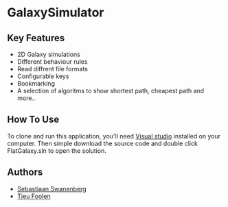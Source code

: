 
# GalaxySimulator

## Key Features

* 2D Galaxy simulations
* Different behaviour rules
* Read diffrent file formats
* Configurable keys
* Bookmarking
* A selection of algoritms to show shortest path, cheapest path and more..

## How To Use

To clone and run this application, you'll need [Visual studio](https://visualstudio.microsoft.com/) installed on your computer. Then simple download the source code and double click FlatGalaxy.sln to open the solution.

## Authors

- [Sebastiaan Swanenberg](https://github.com/sebastiaanswanenberg)
- [Tjeu Foolen](https://github.com/tjeufoolen)
